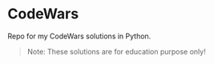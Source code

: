 # CodeWars
Repo for my CodeWars solutions in Python.
> Note: These solutions are for education purpose only!